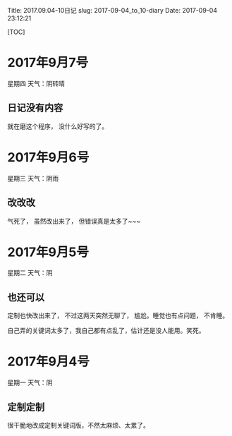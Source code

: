 Title: 2017.09.04-10日记
slug: 2017-09-04_to_10-diary
Date: 2017-09-04 23:12:21   

[TOC]

# 2017年9月7号
星期四 天气：阴转晴

## 日记没有内容

就在磨这个程序， 没什么好写的了。

# 2017年9月6号

星期三 天气：阴雨

## 改改改

气死了， 虽然改出来了， 但错误真是太多了~~~

# 2017年9月5号

星期二 天气：阴

## 也还可以

定制也快改出来了， 不过这两天突然无聊了， 尴尬。睡觉也有点问题， 不肯睡。

自己弄的关键词太多了，我自己都有点乱了，估计还是没人能用。笑死。

# 2017年9月4号

星期一 天气：阴

## 定制定制

很干脆地改成定制关键词版，不然太麻烦、太累了。



